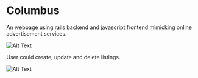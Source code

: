# Columbus

An webpage using rails backend and javascript frontend mimicking online advertisement services.

![Alt Text](https://im2.ezgif.com/tmp/ezgif-2-87293ea896c0.gif)

User could create, update and delete listings.

![Alt Text](https://gifyu.com/image/vR60)
